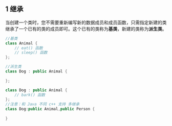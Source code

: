 ## 1 继承

当创建一个类时，您不需要重新编写新的数据成员和成员函数，只需指定新建的类继承了一个已有的类的成员即可。这个已有的类称为**基类**，新建的类称为**派生类**。

```c++
//基类
class Animal {
    // eat() 函数
    // sleep() 函数
};

//派生类
class Dog : public Animal {
    
};

class Dog : public Animal {
    // bark() 函数
};
//注意：和 Java 不同 c++ 支持 多继承
class Dog:public Animal,public Person {
    
}
```




